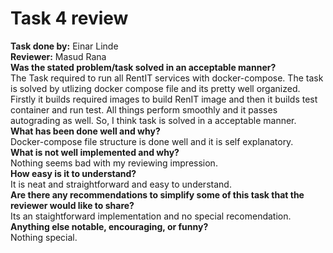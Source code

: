 # Task 4 review

**Task done by:** Einar Linde  \
**Reviewer:** Masud Rana \
**Was the stated problem/task solved in an acceptable manner?** \
The Task required to run all RentIT services with docker-compose. The task is solved by utlizing docker compose file and its pretty well organized. Firstly it builds required images to build RenIT image and then it builds test container and run test. All things perform smoothly and it passes autograding as well. So, I think task is solved in a acceptable manner. \
**What has been done well and why?** \
Docker-compose file structure is done well and it is self explanatory.  
**What is not well implemented and why?** \
Nothing seems bad with my reviewing impression.  
**How easy is it to understand?** \
It is neat and straightforward and easy to understand. \
**Are there any recommendations to simplify some of this task that the reviewer would like to share?** \
Its an staightforward implementation and no special recomendation. \
**Anything else notable, encouraging, or funny?** \
Nothing special.
